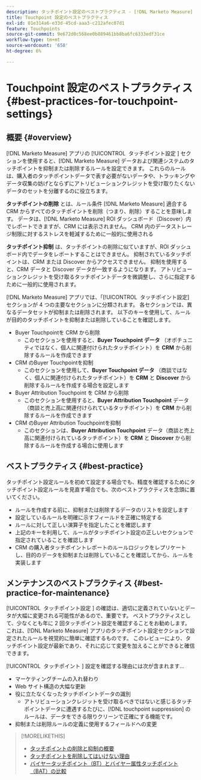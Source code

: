 ```yaml
---
description: タッチポイント設定のベストプラクティス - [!DNL Marketo Measure]
title: Touchpoint 設定のベストプラクティス
exl-id: 01e314a6-e33d-45cd-aaa3-c212afec07d1
feature: Touchpoints
source-git-commit: 9e672d0c568ee0b889461bb8ba6fc6333edf31ce
workflow-type: tm+mt
source-wordcount: '658'
ht-degree: 6%

---
```


# Touchpoint 設定のベストプラクティス {#best-practices-for-touchpoint-settings}

## 概要 {#overview}

[!DNL Marketo Measure] アプリの [!UICONTROL &#x200B; タッチポイント設定 &#x200B;] セクションを使用すると、[!DNL Marketo Measure] データおよび関連システムのタッチポイントを抑制または削除するルールを設定できます。 これらのルールは、購入者のタッチポイントデータで表す必要がないデータや、トラッキングやデータ収集の妨げとならずにアトリビューションクレジットを受け取りたくないデータのセットを分離するのに役立ちます。

**タッチポイントの削除** とは、ルール条件 [!DNL Marketo Measure] 適合する CRM からすべてのタッチポイントを削除（つまり、削除）することを意味します。 データは、[!DNL Marketo Measure] ROI ダッシュボード（Discover）内でレポートできますが、CRM には表示されません。 CRM 内のデータストレージ制限に対するストレスを軽減するために一般的に使用される

**タッチポイント抑制** は、タッチポイントの削除に似ていますが、ROI ダッシュボード内でデータをレポートすることはできません。 抑制されているタッチポイントは、CRM または Discover からアクセスできません。 抑制を使用すると、CRM データと Discover データが一致するようになります。 アトリビューションクレジットを受け取るタッチポイントデータを微調整し、さらに指定するために一般的に使用されます。

[!DNL Marketo Measure] アプリでは、「[!UICONTROL &#x200B; タッチポイント設定 &#x200B;] セクションが 4 つの主要なセクションに分類されます。 各セクションでは、異なるデータセットが抑制または削除されます。 以下のキーを使用して、ルールが目的のタッチポイントを抑制または削除していることを確認します。

* Buyer Touchpointを CRM から削除
   * このセクションを使用すると、**Buyer Touchpoint データ** （オポチュニティではなく、個人に関連付けられたタッチポイント）を **CRM** から削除するルールを作成できます
* CRM のBuyer Touchpointを抑制
   * このセクションを使用して、**Buyer Touchpoint データ** （商談ではなく、個人に関連付けられたタッチポイント）を **CRM** と **Discover** から削除するルールを作成する場合を設定します
* Buyer Attribution Touchpoint を CRM から削除
   * このセクションを使用すると、**Buyer Attribution Touchpoint** データ（商談と売上高に関連付けられているタッチポイント）を **CRM** から削除するルールを作成できます
* CRM のBuyer Attribution Touchpointを抑制
   * このセクションは、**Buyer Attribution Touchpoint** データ（商談と売上高に関連付けられているタッチポイント）を **CRM** と **Discover** から削除するルールを作成する場合に使用します

## ベストプラクティス {#best-practice}

タッチポイント設定ルールを初めて設定する場合でも、精度を確認するためにタッチポイント設定ルールを見直す場合でも、次のベストプラクティスを念頭に置いてください。

* ルールを作成する前に、抑制または削除するデータのリストを設定します
* 設定しているルールを明確に示すフィールドを正確に特定する
* ルールに対して正しい演算子を指定したことを確認します
* 上記のキーを利用して、ルールがタッチポイント設定の正しいセクションで指定されていることを確認します
* CRM の購入者タッチポイントレポートのルールロジックをレプリケートし、目的のデータを抑制または削除していることを確認してから、ルールを実装します

## メンテナンスのベストプラクティス {#best-practice-for-maintenance}

[!UICONTROL &#x200B; タッチポイント設定 &#x200B;] の確認は、適切に定義されていないとデータが大幅に変更される可能性があるので、重要です。 ベストプラクティスとして、少なくとも年に 2 回タッチポイント設定を確認することをお勧めします。 これは、[!DNL Marketo Measure] アプリのタッチポイント設定セクションで設定されたルールを視覚的に簡単に確認するものです。 このレビューにより、タッチポイント設定が最新であり、それに応じて変更を加えることができると確信できます。

[!UICONTROL &#x200B; タッチポイント &#x200B;] 設定を確認する理由には次が含まれます…

* マーケティングチームの入れ替わり
* Web サイト構造の大幅な更新
* 役に立たなくなったタッチポイントデータの識別
   * アトリビューションクレジットを受け取るべきではないと感じるタッチポイントデータに遭遇するたびに、[!DNL touchpoint suppression] のルールは、データをできる限りクリーンで正確にする機能です。
* 抑制または削除ルールの定義に使用するフィールドへの変更

>[!MORELIKETHIS]
>
>* [ タッチポイントの削除と抑制の概要 ](/help/advanced-marketo-measure-features/touchpoint-settings/touchpoint-removal-and-touchpoint-suppression.md)
>* [ タッチポイントを削除してはいけない理由 ](/help/advanced-marketo-measure-features/touchpoint-settings/why-you-should-never-delete-touchpoints.md)
>* [ バイヤータッチポイント（BT）とバイヤー属性タッチポイント（BAT）の比較 ](/help/configuration-and-setup/getting-started-with-marketo-measure/difference-between-buyer-touchpoints-and-buyer-attribution-touchpoints.md)

